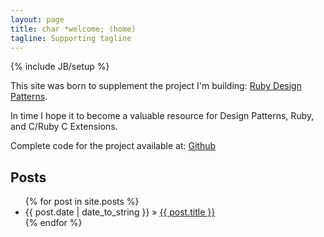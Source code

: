 ```yaml
---
layout: page
title: char *welcome; (home)
tagline: Supporting tagline
---
```

{% include JB/setup %}

This site was born to supplement the project I'm building: [Ruby Design Patterns](http://alistanis.github.io/DesignPatterns/).

In time I hope it to become a valuable resource for Design Patterns, Ruby, and C/Ruby C Extensions.

Complete code for the project available at: [Github](https://github.com/Alistanis/DesignPatterns)

## Posts

<ul class="posts">
  {% for post in site.posts %}
    <li><span>{{ post.date | date_to_string }}</span> &raquo; <a href="{{ BASE_PATH }}{{ post.url }}">{{ post.title }}</a></li>
  {% endfor %}
</ul>